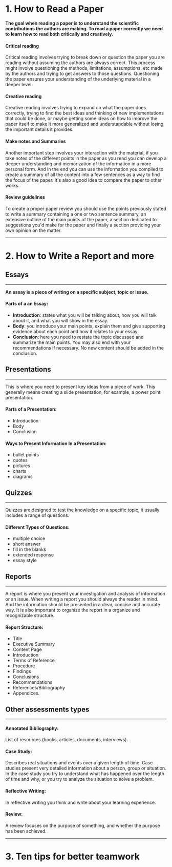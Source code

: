 # 1. How to Read a Paper
**The goal when reading a paper is to understand the scientific contributions the authors are making.
To read a paper correctly we need to learn how to read both critically and creatively.**
#### Critical reading
Critical reading involves trying to break down or question the paper you are reading without assuming the authors are always correct.
This process might involve questioning the methods, limitations, assumptions, etc made by the authors and trying to get answers to those questions.
Questioning the paper ensures your understanding of the underlying material in a deeper level.
#### Creative reading
Creative reading involves trying to expand on what the paper does correctly, trying to find the best ideas and thinking of new implementations that could be done, or maybe getting some ideas on how to improve the paper itself to make it more generalized and understandable without losing the important details it provides.
#### Make notes and Summaries
Another important step involves your interaction with the material, if you take notes of the different points in the paper as you read you can develop a deeper understanding and memorization of the information in a more personal form. And in the end you can use the information you compiled to create a summary of all the content into a few sentences as a way to find the focus of the paper. 
It's also a good idea to compare the paper to other works.
#### Review guidelines
To create a proper paper review you should use the points previously stated to write a summary containing a one or two sentence summary, an extensive outline of the main points of the paper, a section dedicated to suggestions you'd make for the paper and finally a section providing your own opinion on the matter.


---


# 2. How to Write a Report and more
## Essays
---
**An essay is a piece of writing on a specific subject, topic or issue.**
#### Parts of a an Essay:
- **Introduction**: states what you will be talking about, how you will talk about it, and what you will show in the essay.
- **Body**: you introduce your main points, explain them and give supporting evidence about each point and how it relates to your essay
- **Conclusion**: here you need to restate the topic discussed and summarize the main points. You may also end with your recommendations if necessary. No new content should be added in the conclusion.

## Presentations
---
This is where you need to present key ideas from a piece of work. 
This generally means creating a slide presentation, for example, a power point presentation.

#### Parts of a Presentation:
- Introduction
- Body
- Conclusion

#### Ways to Present Information In a Presentation:
- bullet points
- quotes
- pictures
- charts
- diagrams

## Quizzes
---
Quizzes are designed to test the knowledge on a specific topic, it usually includes a range of questions.

#### Different Types of Questions: 
- multiple choice
- short answer
- fill in the blanks
- extended response 
- essay style


## Reports
---
A report is where you present your investigation and analysis of information or an issue. 
When writing a report you should always the reader in mind. And the information should be presented in a clear, concise and accurate way. It is also important to organize the report in a organize and recognizable structure.

#### Report Structure:
- Title
- Executive Summary
- Content Page
- Introduction
- Terms of Reference
- Procedure
- Findings
- Conclusions
- Recommendations
- References/Bibliography
- Appendices.


## Other assessments types
---
#### Annotated Bibliography:
List of resources (books, articles, documents, interviews).

#### Case Study:
Describes real situations and events over a given length of time. Case studies present very detailed information about a person, group or situation. In the case study you try to understand what has happened over the length of time and why, or you try to analyze the situation to solve a problem.

#### Reflective Writing:
In reflective writing you think and write about your learning experience.

#### Review:
A review focuses on the purpose of something, and whether the purpose has been achieved.


---



# 3. Ten tips for better teamwork


